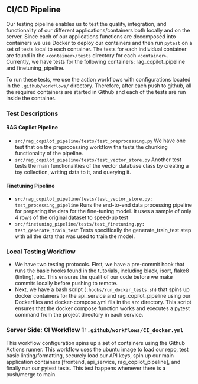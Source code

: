 ## CI/CD Pipeline

Our testing pipeline enables us to test the quality, integration, and functionality of our different applications/containers both locally and on the server. Since each of our applications functions are decomposed into containers we use Docker to deploy our containers and then run `pytest` on a set of tests local to each container.
The tests for each individual container are found in the `<container>/tests` directory for each `<container>`. Currently, we have tests for the following containers: rag_copilot_pipeline and finetuning_pipeline.

To run these tests, we use the action workflows with configurations located in the `.github/workflows/` directory. Therefore, after each push to github, all the required containers are started in Github and each of the tests are run inside the container. 


### Test Descriptions

#### RAG Copilot Pipeline
- `src/rag_copilot_pipeline/tests/test_preprocessing.py` We have one test that on the preprocessing workflow tha tests the chunking functionality of the pipeline.
- `src/rag_copilot_pipeline/tests/test_vector_store.py` Another test tests the main functionalities of the vector database class by creating a toy collection, writing data to it, and querying it.

#### Finetuning Pipeline
- `src/rag_copilot_pipeline/tests/test_vector_store.py: test_processing_pipeline` Runs the end-to-end data processing pipeline for preparing the data for the fine-tuning model. It uses a sample of only 4 rows of the original dataset to speed-up test
- `src/finetuning_pipeline/tests/test_finetuning.py: test_generate_train_test` Tests specifically the generate_train_test step with all the data that was used to train the model.


### Local Testing Workflow
- We have two testing protocols. First, we have a pre-commit hook that runs the basic hooks found in the tutorials, including black, isort, flake8 (linting), etc. This ensures the qualit of our code before we make commits locally before pushing to remote.
- Next, we have a bash script (`.hooks/run_docker_tests.sh`) that spins up docker containers for the api_service and rag_copilot_pipeline using our Dockerfiles and docker-compose.yml fils in the `src` directory. This script ensures that the docker compose function works and executes a pytest command from the project directory in each service.

### Server Side: CI Workflow 1: `.github/workflows/CI_docker.yml`

This workflow configuration spins up a set of containers using the Github Actions runner. This workflow uses the ubuntu image to load our repo, test basic linting/formatting, securely load our API keys, spin up our main application containers [frontend, api_service, rag_copilot_pipeline], and finally run our pytest tests. This test happens whenever there is a push/merge to main.